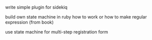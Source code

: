 write simple plugin for sidekiq

build own state machine in ruby
how to work or how to make regular expression (from book)

use state machine for multi-step registration form
